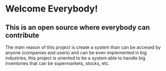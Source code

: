 # Welcome Everybody!

## This is an open source where everybody can contribute

<p>The main reason of this project is create a system than can be accesed by anyone (companies and users) and can be even implemented in big industries, this project is oriented to be a system able to handle big inventories that can be supermarkets, stocks, etc.</p>